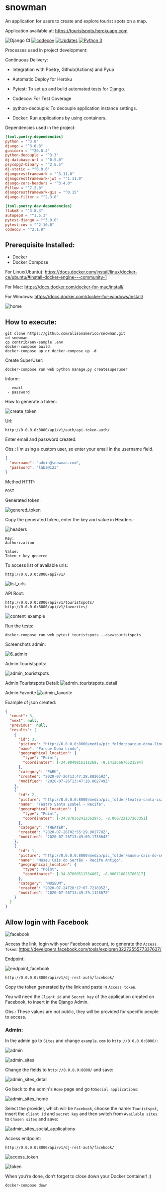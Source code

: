 # snowman

An application for users to create and explore tourist spots on a map.

Application available at: https://touristspots.herokuapp.com

![Django CI](https://github.com/alisonamerico/snowman/workflows/Django%20CI/badge.svg)
[![codecov](https://codecov.io/gh/alisonamerico/snowman/branch/master/graph/badge.svg)](https://codecov.io/gh/alisonamerico/snowman)
[![Updates](https://pyup.io/repos/github/alisonamerico/snowman/shield.svg)](https://pyup.io/repos/github/alisonamerico/snowman/)
[![Python 3](https://pyup.io/repos/github/alisonamerico/snowman/python-3-shield.svg)](https://pyup.io/repos/github/alisonamerico/snowman/)

Processes used in project development:

Continuous Delivery:

- Integration with Poetry, Github(Actions) and Pyup

- Automatic Deploy for Heroku

- Pytest: To set up and build automated tests for Django.

- Codecov: For Test Coverage

- python-decouple: To decouple application instance settings.

- Docker: Run applications by using containers.

Dependencies used in the project:

```toml
[tool.poetry.dependencies]
python = "^3.8"
django = "^3.0.8"
gunicorn = "^20.0.4"
python-decouple = "^3.3"
dj-database-url = "^0.5.0"
psycopg2-binary = "^2.8.5"
dj-static = "^0.0.6"
djangorestframework = "^3.11.0"
djangorestframework-jwt = "^1.11.0"
django-cors-headers = "^3.4.0"
Pillow = "^7.2.0"
djangorestframework-gis = "^0.15"
django-filter = "^2.3.0"

[tool.poetry.dev-dependencies]
flake8 = "^3.8.3"
autopep8 = "^1.5.3"
pytest-django = "^3.9.0"
pytest-cov = "^2.10.0"
codecov = "^2.1.8"
```

## Prerequisite Installed:

- Docker
- Docker Compose

For Linux(Ubuntu):
https://docs.docker.com/install/linux/docker-ce/ubuntu/#install-docker-engine---community-1

For Mac:
https://docs.docker.com/docker-for-mac/install/

For Windows:
https://docs.docker.com/docker-for-windows/install/

![home](readme-images/0_home.png)

## How to execute:

```console
git clone https://github.com/alisonamerico/snowman.git
cd snowman
cp contrib/env-sample .env
docker-compose build
docker-compose up or docker-compose up -d
```

Create SuperUser:

```console
docker-compose run web python manage.py createsuperuser
```

Inform:

```console
 - email
 - password
```

How to generate a token:

![create_token](readme-images/1_create_token.png)

Url:

```console
http://0.0.0.0:8000/api/v1/auth/api-token-auth/
```

Enter email and password created:

Obs.: I'm using a custom user, so enter your email in the username field.

```json
{
  "username": "admin@snowman.com",
  "password": "labs@123"
}
```

Method HTTP:

```console
POST
```

Generated token:

![genered_token](readme-images/2_generated_token.png)

Copy the generated token, enter the key and value in Headers:

![headers](readme-images/3_headers.png)

```console
Key:
Authorization

Value:
Token + key genered
```

To access list of available urls:

```console
http://0.0.0.0:8000/api/v1/
```

![list_urls](readme-images/4_list_urls.png)

API Root:

```console
http://0.0.0.0:8000/api/v1/touristspots/
http://0.0.0.0:8000/api/v1/favorites/
```

![content_example](readme-images/5_content_example.png)

Run the tests:

```console
docker-compose run web pytest touristspots --cov=touristspots
```

Screenshots admin:

![6_admin](readme-images/6_admin.png)

Admin Touristspots:

![admin_touristspots](readme-images/7_admin_touristspots.png)

Admin Touristspots Detail:
![admin_touristspots_detail](readme-images/8_admin_touristspots_detail.png)

Admin Favorite
![admin_favorite](readme-images/9_admin_favorite.png)

Example of json created:

```json
{
  "count": 3,
  "next": null,
  "previous": null,
  "results": [
    {
      "id": 3,
      "picture": "http://0.0.0.0:8000/media/pic_folder/parque-dona-lindu.jpeg",
      "name": "Parque Dona Lindu",
      "geographical_location": {
        "type": "Point",
        "coordinates": [-34.9040816111268, -8.141266676521594]
      },
      "category": "PARK",
      "created": "2020-07-26T13:47:28.802659Z",
      "modified": "2020-07-26T13:47:28.802749Z"
    },
    {
      "id": 2,
      "picture": "http://0.0.0.0:8000/media/pic_folder/teatro-santa-isabel.jpeg",
      "name": "Teatro Santa Isabel - Recife",
      "geographical_location": {
        "type": "Point",
        "coordinates": [-34.878362412362975, -8.060722137203351]
      },
      "category": "THEATER",
      "created": "2020-07-26T02:55:29.902770Z",
      "modified": "2020-07-26T13:49:09.173864Z"
    },
    {
      "id": 1,
      "picture": "http://0.0.0.0:8000/media/pic_folder/museu-cais-do-sertao.jpeg",
      "name": "Museu Cais do Sertão - Recife Antigo",
      "geographical_location": {
        "type": "Point",
        "coordinates": [-34.87008511534667, -8.060716825786317]
      },
      "category": "MUSEUM",
      "created": "2020-07-24T20:17:07.721895Z",
      "modified": "2020-07-26T13:49:29.112867Z"
    }
  ]
}
```

## Allow login with Facebook

![facebook](readme-images/10_facebook.png)

Access the link, login with your Facebook account, to generate the `Access Token`:
https://developers.facebook.com/tools/explorer/3227255577337637/

Endpoint:

![endpoint_facebook](readme-images/11_endpoint_facebook.png)

```console
http://0.0.0.0:8000/api/v1/dj-rest-auth/facebook/
```

Copy the token generated by the link and paste in `Access token`.

You will need the `Client id` and `Secret key` of the application created on Facebook, to insert in the Django Admin.

Obs.: These values are not public, they will be provided for specific people to access.

### Admin:

In the admin go to `Sites` and change `example.com` to `http://0.0.0.0:8000/`:

![admin](readme-images/12_admin.png)

![admin_sites](readme-images/13_admin_sites.png)

Change the fields to `http://0.0.0.0:8000/` and save:

![admin_sites_detail](readme-images/14_admin_sites_detail.png)

Go back to the admin's `Home` page and go to`Social applications`:

![admin_sites_home](readme-images/15_admin_sites_home.png)

Select the provider, which will be `Facebook`, choose the name: `Touristspot`, insert the `client id` and `secret key` and then switch from `Available sites` to `Chosen sites` and save:

![admin_sites_social_applications](readme-images/16_admin_sites_social_applications.png)

Access endpoint:

```console
http://0.0.0.0:8000/api/v1/dj-rest-auth/facebook/
```

![access_token](readme-images/17_access_token.png)

![token](readme-images/18_token.png)

When you’re done, don’t forget to close down your Docker container! ;)

```console
docker-compose down
```
